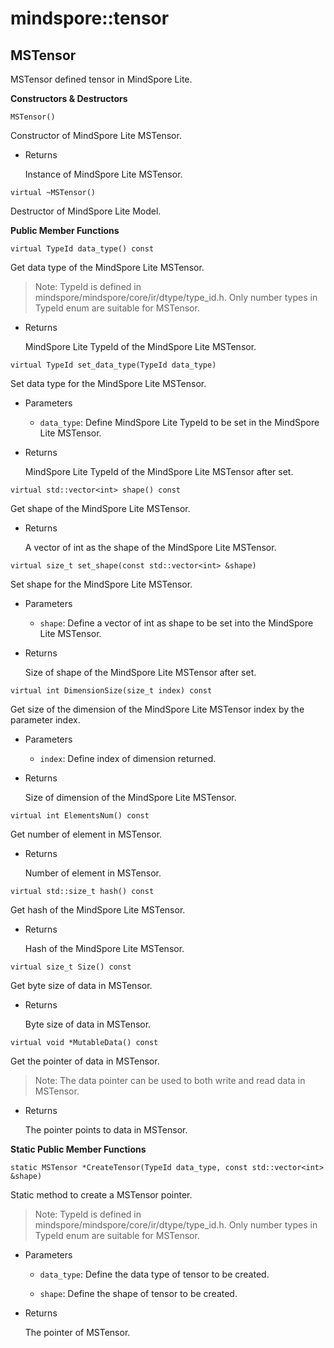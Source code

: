 # mindspore::tensor

## MSTensor

MSTensor defined tensor in MindSpore Lite.

**Constructors & Destructors**
``` 
MSTensor()
``` 
Constructor of MindSpore Lite MSTensor.

- Returns

    Instance of MindSpore Lite MSTensor.
     
``` 
virtual ~MSTensor()
``` 

Destructor of MindSpore Lite Model.
    
**Public Member Functions**

```
virtual TypeId data_type() const
```
Get data type of the MindSpore Lite MSTensor.

> Note: TypeId is defined in mindspore/mindspore/core/ir/dtype/type_id.h. Only number types in TypeId enum are suitable for MSTensor.

- Returns

    MindSpore Lite TypeId of the MindSpore Lite MSTensor.

```
virtual TypeId set_data_type(TypeId data_type)
```
Set data type for the MindSpore Lite MSTensor.

- Parameters

    - `data_type`: Define MindSpore Lite TypeId to be set in the MindSpore Lite MSTensor.

- Returns

    MindSpore Lite TypeId of the MindSpore Lite MSTensor after set.

```
virtual std::vector<int> shape() const
```

Get shape of the MindSpore Lite MSTensor.

- Returns

    A vector of int as the shape of the MindSpore Lite MSTensor.

```
virtual size_t set_shape(const std::vector<int> &shape)
```
Set shape for the MindSpore Lite MSTensor.

- Parameters

    - `shape`: Define a vector of int as shape to be set into the MindSpore Lite MSTensor.

- Returns

    Size of shape of the MindSpore Lite MSTensor after set.

```
virtual int DimensionSize(size_t index) const
```

Get size of the dimension of the MindSpore Lite MSTensor index by the parameter index.

- Parameters

    - `index`: Define index of dimension returned.

- Returns

    Size of dimension of the MindSpore Lite MSTensor.

```
virtual int ElementsNum() const
```

Get number of element in MSTensor.

- Returns

    Number of element in MSTensor.

```
virtual std::size_t hash() const
```

Get hash of the MindSpore Lite MSTensor.

- Returns

    Hash of the MindSpore Lite MSTensor.

```
virtual size_t Size() const
```

Get byte size of data in MSTensor.

- Returns

    Byte size of data in MSTensor.
    

```
virtual void *MutableData() const
```

Get the pointer of data in MSTensor.


> Note: The data pointer can be used to both write and read data in MSTensor.

- Returns

    The pointer points to data in MSTensor.

**Static Public Member Functions**

```
static MSTensor *CreateTensor(TypeId data_type, const std::vector<int> &shape)
```

Static method to create a MSTensor pointer.

> Note: TypeId is defined in mindspore/mindspore/core/ir/dtype/type_id.h. Only number types in TypeId enum are suitable for MSTensor.

- Parameters

    - `data_type`: Define the data type of tensor to be created.

    - `shape`: Define the shape of tensor to be created.

- Returns

    The pointer of MSTensor.